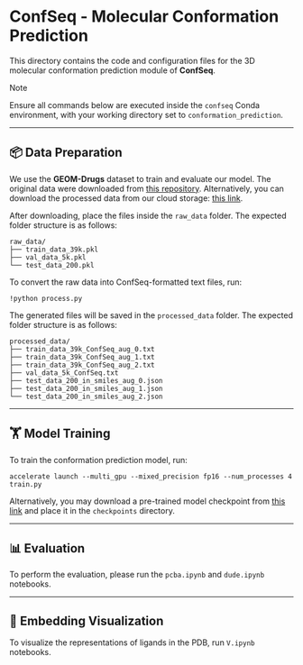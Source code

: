# ConfSeq - Molecular Conformation Prediction 

This directory contains the code and configuration files for the 3D molecular conformation prediction module of **ConfSeq**.

> [!Note]
> Ensure all commands below are executed inside the `confseq` Conda environment, with your working directory set to `conformation_prediction`.

---
## 📦 Data Preparation

We use the **GEOM-Drugs** dataset to train and evaluate our model.  The original data were downloaded from [this repository](https://github.com/OdinZhang/SDEGen).  Alternatively, you can download the processed data from our cloud storage: [this link](mylink).

After downloading, place the files inside the `raw_data` folder. The expected folder structure is as follows:

```
raw_data/
├── train_data_39k.pkl
├── val_data_5k.pkl
└── test_data_200.pkl 
```

To convert the raw data into ConfSeq-formatted text files, run:

```
!python process.py
```

The generated files will be saved in the `processed_data` folder.  The expected folder structure is as follows:
```
processed_data/
├── train_data_39k_ConfSeq_aug_0.txt
├── train_data_39k_ConfSeq_aug_1.txt
├── train_data_39k_ConfSeq_aug_2.txt
├── val_data_5k_ConfSeq.txt
├── test_data_200_in_smiles_aug_0.json
├── test_data_200_in_smiles_aug_1.json
└── test_data_200_in_smiles_aug_2.json
```

---
## 🏋️ Model Training

To train the conformation prediction model, run:

```
accelerate launch --multi_gpu --mixed_precision fp16 --num_processes 4 train.py
```

Alternatively, you may download a pre-trained model checkpoint from [this link](mylink) and place it in the `checkpoints` directory.

---
## 📊 Evaluation

To perform the evaluation, please run the `pcba.ipynb` and `dude.ipynb` notebooks.

---
## 🎨 Embedding Visualization
To visualize the representations of ligands in the PDB, run `V.ipynb` notebooks.



